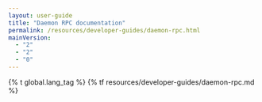 ```yaml
---
layout: user-guide
title: "Daemon RPC documentation"
permalink: /resources/developer-guides/daemon-rpc.html
mainVersion:
  - "2"
  - "2"
  - "0"
---
```


{% t global.lang_tag %}
{% tf resources/developer-guides/daemon-rpc.md %}
